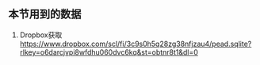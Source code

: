 ## 本节用到的数据
1. Dropbox获取
https://www.dropbox.com/scl/fi/3c9s0h5q28zg38nfjzau4/pead.sqlite?rlkey=o6darcjvpi8wfdhu060dvc6kq&st=obtnr8t1&dl=0
